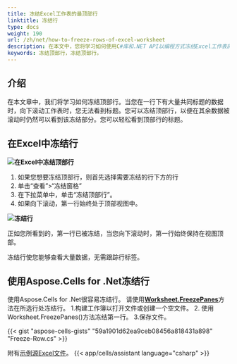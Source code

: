 ```yaml
---
title: 冻结Excel工作表的最顶部行
linktitle: 冻结行
type: docs
weight: 190
url: /zh/net/how-to-freeze-rows-of-excel-worksheet
description: 在本文中，您将学习如何使用C#库和.NET API以编程方式冻结Excel工作表的顶部行。
keywords: 冻结顶部行，冻结顶部行。
---
```


## **介绍**

在本文章中，我们将学习如何冻结顶部行。当您在一行下有大量共同标题的数据时，向下滚动工作表时，您无法看到标题。您可以冻结顶部行，以便在其余数据被滚动时仍然可以看到该冻结部分。您可以轻松看到顶部行的标题。

## **在Excel中冻结行**

**![在Excel中冻结顶部行](Freeze-Rows.png)**


1. 如果您想要冻结顶部行，则首先选择需要冻结的行下方的行
2. 单击“查看”>“冻结窗格”
3. 在下拉菜单中，单击“冻结顶部行”。
4. 如果向下滚动，第一行始终处于顶部视图中。

**![冻结行](Frozen-Row.png)**

正如您所看到的，第一行已被冻结，当您向下滚动时，第一行始终保持在视图顶部。

冻结行使您能够查看大量数据，无需跟踪行标签。




## **使用Aspose.Cells for .Net冻结行**
使用Aspose.Cells for .Net很容易冻结行。 
请使用[**Worksheet.FreezePanes**](https://reference.aspose.com/cells/net/aspose.cells/worksheet/freezepanes/)方法在所选行处冻结行。
1.构建工作簿以打开文件或创建一个空文件。
2. 使用Worksheet.FreezePanes()方法冻结第一行。
3.保存文件。

{{< gist "aspose-cells-gists" "59a1901d62ea9ceb08456a818431a898" "Freeze-Row.cs" >}}

附有[示例源Excel文件](../Freeze.xlsx)。
{{< app/cells/assistant language="csharp" >}}
